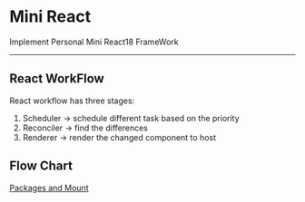 # Mini React
Implement Personal Mini React18 FrameWork
***

## React WorkFlow
React workflow has three stages:
1. Scheduler -> schedule different task based on the priority
2. Reconciler -> find the differences
3. Renderer -> render the changed component to host

## Flow Chart
[Packages and Mount](https://www.processon.com/view/link/654ac3512263183952cff381)
